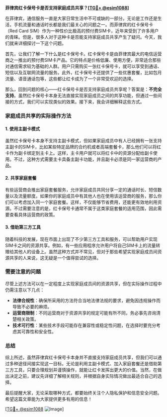 **菲律宾红卡保号卡是否支持家庭成员共享？[[TG💪+ @esim1088](https://t.me/s/esim1088)]**

在菲律宾，通信服务一直是大家日常生活中不可或缺的一部分。无论是工作还是生活，手机流量和通话时长都是我们最关心的问题之一。而菲律宾的红卡保号卡（Red Card SIM）作为一种性价比极高的预付费SIM卡，近年来受到了许多用户的青睐。但是，很多人对于这种卡是否能支持家庭成员共享产生了疑问。今天，我们就来详细探讨一下这个问题。

首先，让我们了解一下什么是红卡保号卡。红卡保号卡是由菲律宾最大的电信运营商之一推出的预付费SIM卡产品。它的特点是价格低廉、使用方便，非常适合那些对通信需求较为基础的人群。用户只需购买一张红卡保号卡，就可以享受到通话、短信以及互联网流量的服务。此外，红卡保号卡还提供了一些优惠套餐，比如包月流量、语音通话包等，这些都让红卡成为了一个非常受欢迎的选择。

那么，回到问题的核心——红卡保号卡是否支持家庭成员共享呢？答案是：**不完全支持**。虽然红卡保号卡本身无法直接实现家庭成员之间的共享功能，但通过一些间接的方式，我们可以实现类似的效果。接下来，我会详细解释这些方式。

### 家庭成员共享的实际操作方法

#### 1. 使用主副卡模式
虽然红卡保号卡本身不支持主副卡模式，但如果家庭成员中有人已经拥有一张支持主副卡的SIM卡，比如某些特定品牌的合约机或者高端套餐卡，那么他们可以将红卡作为副卡绑定到主卡上。这样，主卡用户就可以将红卡中的资源分配给副卡使用。不过，这种方式需要主卡具备主副卡功能，并且副卡必须是同一家运营商的产品。

#### 2. 共享家庭套餐
有些运营商会推出家庭套餐服务，允许家庭成员共同分享一定的通话时长、短信数量以及流量额度。如果你的家庭成员中有其他人也在使用该运营商的服务，那么你们可以考虑加入同一个家庭套餐。这样，不仅能够节省费用，还能更有效地利用资源。不过需要注意的是，红卡保号卡通常不属于这类家庭套餐的适用范围，因此需要查看具体运营商的政策。

#### 3. 借助第三方工具
随着科技的发展，现在市面上出现了不少第三方工具和服务，可以帮助用户实现SIM卡之间的资源共享。例如，有一些应用程序允许用户将自己SIM卡上的流量转赠给其他人的设备上。虽然这种方式并不常见，但对于那些希望实现家庭成员间资源共享的人来说，这无疑是一个值得尝试的选择。

### 需要注意的问题

尽管上述方法可以在一定程度上实现家庭成员间的资源共享，但在实际操作过程中仍需注意以下几点：

- **法律合规性**：确保所采用的方法符合当地法律法规的要求，避免因违规操作而导致不必要的麻烦。
- **运营商限制**：不同运营商对于资源共享的规定可能有所不同，务必事先咨询清楚相关政策。
- **技术可行性**：某些技术手段可能存在兼容性或稳定性问题，在选择时要充分考虑其可靠性和安全性。

### 总结

综上所述，虽然菲律宾红卡保号卡本身并不直接支持家庭成员共享，但我们可以通过多种途径间接实现这一目标。无论是利用主副卡模式、加入家庭套餐还是借助第三方工具，只要合理规划并谨慎操作，就能让红卡发挥出更大的价值。当然，在做出决定之前，建议先详细了解相关规则，并根据自身实际情况做出最适合自己的选择。

最后提醒大家，无论采取哪种方式，都要始终关注个人隐私保护和信息安全问题。希望这篇文章能为大家提供更多有用的信息！

[[TG💪+ @esim1088](https://t.me/s/esim1088) ![Image](https://i.postimg.cc/4NQfJmqS/Snipaste-2025-05-13-00-14-12.png)]
